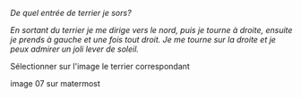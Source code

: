 *De quel entrée de terrier je sors?*

*En sortant du terrier je me dirige vers le nord, puis je tourne à droite, ensuite je prends à gauche et une fois tout droit.
Je me tourne sur la droite et je peux admirer un joli lever de soleil.*

Sélectionner sur l'image le terrier correspondant

image 07 sur matermost
